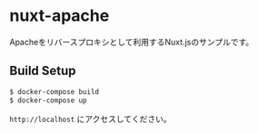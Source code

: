 # nuxt-apache

Apacheをリバースプロキシとして利用するNuxt.jsのサンプルです。

## Build Setup

``` bash
$ docker-compose build
$ docker-compose up
```

`http://localhost` にアクセスしてください。

